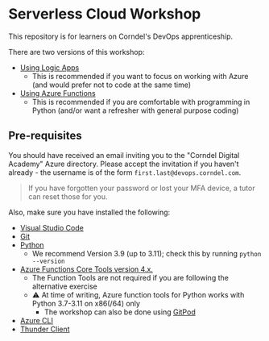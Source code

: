 # Serverless Cloud Workshop

This repository is for learners on Corndel's DevOps apprenticeship.

There are two versions of this workshop:
* [Using Logic Apps](alternative_workshop.md)
  * This is recommended if you want to focus on working with Azure (and would prefer not to code at the same time)
* [Using Azure Functions](during_workshop.md)
  * This is recommended if you are comfortable with programming in Python (and/or want a refresher with general purpose coding)

## Pre-requisites

You should have received an email inviting you to the "Corndel Digital Academy" Azure directory. Please accept the invitation if you haven't already - the username is of the form `first.last@devops.corndel.com`.

> If you have forgotten your password or lost your MFA device, a tutor can reset those for you.

Also, make sure you have installed the following:

* [Visual Studio Code](https://code.visualstudio.com/download)
* [Git](https://git-scm.com/)
* [Python](https://www.python.org/downloads/)
  * We recommend Version 3.9 (up to 3.11); check this by running `python --version`
* [Azure Functions Core Tools version 4.x.](https://docs.microsoft.com/en-gb/azure/azure-functions/functions-run-local#v2)
  * The Function Tools are not required if you are following the alternative exercise
  * :warning: At time of writing, Azure function tools for Python works with Python 3.7-3.11 on x86(/64) only
    * The workshop can also be done using [GitPod](https://gitpod.io/#https://github.com/CorndelAdmin/DevOps-Course-Workshop-Module-08-Serverless)
* [Azure CLI](https://docs.microsoft.com/en-us/cli/azure/install-azure-cli)
* [Thunder Client](https://marketplace.visualstudio.com/items?itemName=rangav.vscode-thunder-client)
